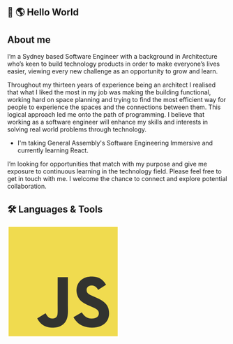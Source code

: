 ## :wave: :earth_americas: Hello World 

## About me 

I’m a Sydney based Software Engineer with a background in Architecture who’s keen to build technology products in order to make everyone’s lives easier, viewing every new challenge as an opportunity to grow and learn.

Throughout my thirteen years of experience being an architect I realised that what I liked the most in my job was making the building functional, working hard on space planning and trying to find the most efficient way for people to experience the spaces and the connections between them. This logical approach led me onto the path of programming. I believe that working as a software engineer will enhance my skills and interests in solving real world problems through technology.

- I'm taking General Assembly's Software Engineering Immersive and currently learning React.

I’m looking for opportunities that match with my purpose and give me exposure to continuous learning in the technology field. Please feel free to get in touch with me. I welcome the chance to connect and explore potential collaboration.

## :hammer_and_wrench:  Languages & Tools

![Alt text](https://raw.githubusercontent.com/devicons/devicon/6910f0503efdd315c8f9b858234310c06e04d9c0/icons/javascript/javascript-original.svg)